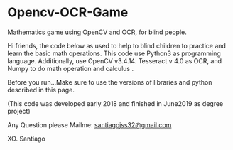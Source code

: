# Opencv-OCR-Game
Mathematics game using OpenCV and OCR, for blind people.

Hi friends, the code below as used to help to blind children to practice and learn the basic math operations. This code use Python3 as programming language. Additionally, use OpenCV v3.4.14. Tesseract v 4.0 as OCR, and Numpy to do math operation and calculus .

Before you run...Make sure to use the versions of libraries and python described in this page.

(This code was developed early 2018 and finished in June2019 as degree project)

Any Question please Mailme: santiagojss32@gmail.com

XO.
Santiago

